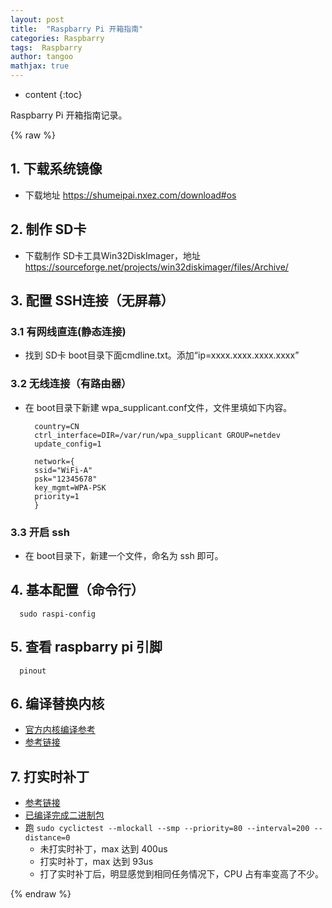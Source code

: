 ```yaml
---
layout: post
title:  "Raspbarry Pi 开箱指南"
categories: Raspbarry
tags:  Raspbarry
author: tangoo
mathjax: true
---
```



* content
{:toc}

Raspbarry Pi 开箱指南记录。






{% raw %}

## 1. 下载系统镜像

* 下载地址 https://shumeipai.nxez.com/download#os

## 2. 制作 SD卡

* 下载制作 SD卡工具Win32DiskImager，地址 https://sourceforge.net/projects/win32diskimager/files/Archive/

## 3. 配置 SSH连接（无屏幕）
### 3.1 有网线直连(静态连接)

* 找到 SD卡 boot目录下面cmdline.txt。添加“ip=xxxx.xxxx.xxxx.xxxx”

### 3.2 无线连接（有路由器）

* 在 boot目录下新建 wpa_supplicant.conf文件，文件里填如下内容。
  ```
    country=CN
    ctrl_interface=DIR=/var/run/wpa_supplicant GROUP=netdev
    update_config=1
    
    network={
    ssid="WiFi-A"
    psk="12345678"
    key_mgmt=WPA-PSK
    priority=1
    }
  ```

### 3.3 开启 ssh

* 在 boot目录下，新建一个文件，命名为 ssh 即可。

## 4. 基本配置（命令行）

```
  sudo raspi-config
```

## 5. 查看 raspbarry pi 引脚

```
  pinout
```

## 6. 编译替换内核

* [官方内核编译参考](https://www.raspberrypi.org/documentation/linux/kernel/building.md)
* [参考链接](https://www.raspberrypi.org/documentation/linux/kernel/building.md)

## 7. 打实时补丁

* [参考链接](https://lemariva.com/blog/2019/09/raspberry-pi-4b-preempt-rt-kernel-419y-performance-test)
* [已编译完成二进制包](https://github.com/lemariva/RT-Tools-RPi/tree/master/preempt-rt/kernel_4_19_59-rt23-v7l%2B)
* 跑 `sudo cyclictest --mlockall --smp --priority=80 --interval=200 --distance=0`
  * 未打实时补丁，max 达到 400us
  * 打实时补丁，max 达到 93us
  * 打了实时补丁后，明显感觉到相同任务情况下，CPU 占有率变高了不少。


{% endraw %}